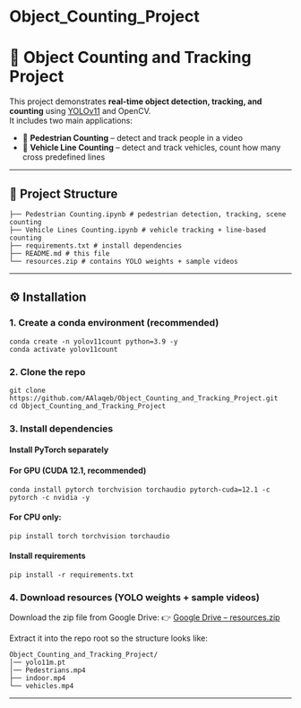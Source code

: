 # Object_Counting_Project


# 🧮 Object Counting and Tracking Project

This project demonstrates **real-time object detection, tracking, and counting** using [YOLOv11](https://github.com/ultralytics/ultralytics) and OpenCV.  
It includes two main applications:

- 👤 **Pedestrian Counting** – detect and track people in a video
- 🚗 **Vehicle Line Counting** – detect and track vehicles, count how many cross predefined lines

---

## 📂 Project Structure

```
├── Pedestrian Counting.ipynb # pedestrian detection, tracking, scene counting
├── Vehicle Lines Counting.ipynb # vehicle tracking + line-based counting
├── requirements.txt # install dependencies
├── README.md # this file
└── resources.zip # contains YOLO weights + sample videos
```

---


## ⚙️ Installation

### 1. Create a conda environment (recommended)
```
conda create -n yolov11count python=3.9 -y
conda activate yolov11count
```
### 2. Clone the repo
```
git clone https://github.com/AAlaqeb/Object_Counting_and_Tracking_Project.git
cd Object_Counting_and_Tracking_Project
```
### 3. Install dependencies

#### Install PyTorch separately 
#### For GPU (CUDA 12.1, recommended)
```
conda install pytorch torchvision torchaudio pytorch-cuda=12.1 -c pytorch -c nvidia -y
```
#### For CPU only:
```
pip install torch torchvision torchaudio
```
#### Install requirements
```
pip install -r requirements.txt
```
### 4. Download resources (YOLO weights + sample videos)

Download the zip file from Google Drive:
👉 [Google Drive – resources.zip](https://drive.google.com/drive/folders/1E6hmhKR9nbLMrpmqx9NM4lJca9bms_O6?usp=sharing)

Extract it into the repo root so the structure looks like:
```
Object_Counting_and_Tracking_Project/
│── yolo11m.pt
│── Pedestrians.mp4
├── indoor.mp4
└── vehicles.mp4
```

---
